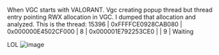 When VGC starts with VALORANT. Vgc creating popup thread but thread entry pointing RWX allocation in VGC.
I dumped that allocation and analyzed.
This is the thread:
15396      |      0xFFFFCE0928CAB080      |      0x000000E4502CF000      |      8      |      0x000001E792253CE0      |            |      9      |      Waiting

LOL
![image](https://github.com/user-attachments/assets/e6495022-95cc-478f-988c-d1e6747bddc5)
